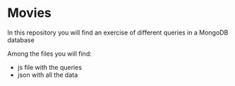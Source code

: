 # Movies

In this repository you will find an exercise of different queries in a MongoDB database

Among the files you will find:
- js file with the queries
- json with all the data

